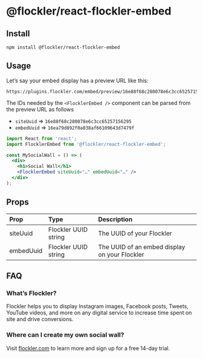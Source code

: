 # @flockler/react-flockler-embed

## Install

```
npm install @flockler/react-flockler-embed
```

## Usage

Let’s say your embed display has a preview URL like this:

```
https://plugins.flockler.com/embed/preview/16e88f68c280078e6c3cc65257156295/16ea79d892f0a038af66109643d7479f
```

The IDs needed by the `<FlocklerEmbed />` component can be parsed from the preview URL as follows

- `siteUuid` => `16e88f68c280078e6c3cc65257156295`
- `embedUuid` => `16ea79d892f0a038af66109643d7479f`

```jsx
import React from 'react';
import FlocklerEmbed from '@flockler/react-flockler-embed';

const MySocialWall = () => (
  <div>
    <h1>Social Wall</h1>
    <FlocklerEmbed siteUuid="…" embedUuid="…" />
  </div>
);
```

## Props

| Prop      | Type                 | Description                                   |
| :-------- | :------------------- | :-------------------------------------------- |
| siteUuid  | Flockler UUID string | The UUID of your Flockler                     |
| embedUuid | Flockler UUID string | The UUID of an embed display on your Flockler |

## FAQ

### What’s Flockler?

Flockler helps you to display Instagram images, Facebook posts, Tweets, YouTube
videos, and more on any digital service to increase time spent on site and drive
conversions.

### Where can I create my own social wall?

Visit [flockler.com](https://flockler.com) to learn more and sign up for a free
14-day trial.

